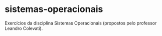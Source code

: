 # sistemas-operacionais
Exercícios da disciplina Sistemas Operacionais (propostos pelo professor Leandro Colevati).

